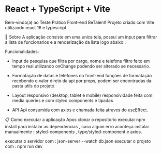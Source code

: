 # React + TypeScript + Vite

Bem-vindo(a) ao Teste Prático Front-end BeTalent!
Projeto criado com Vite utilizando react 18 e typescript

📱 Sobre
A aplicação consiste em uma unica tela, possui um input para filtrar a lista de funcionarios e a renderização da lista logo abaixo .

Funcionalidades:
- Input de pesquisa que filtra por cargo, nome e telefone
   filtro feito em tempo real utilizando onChange podendo ser alterado se necessario.
  
- Formatação de datas e telefones no front-end
  funções de formatação recebendo o valor direto da api por props, podem ser encontradas da pasta utils do projeto.
  
- Layout responsivo (desktop, tablet e mobile)
  responsividade feita com media queries e com styled components e tipadas
- API
  Api consumida com axios e chamada feita atraves do useEffect.
  
📋 Como executar a aplicação
Apos clonar o repositorio executar npm install para instalar as dependencias ,
caso algum erro aconteça instalar manualmente : styled-components , type/styled-component e axios.

executar o servidor com : json-server --watch db.json 
executar o projeto com : npm run dev
